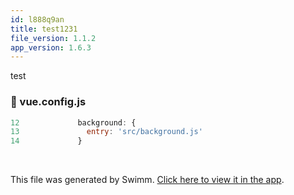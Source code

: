 ```yaml
---
id: l888q9an
title: test1231
file_version: 1.1.2
app_version: 1.6.3
---
```


test
<!-- NOTE-swimm-snippet: the lines below link your snippet to Swimm -->
### 📄 vue.config.js
```javascript
12             background: {
13               entry: 'src/background.js'
14             }
```

<br/>

This file was generated by Swimm. [Click here to view it in the app](https://swimm-web-app.web.app/repos/Z2l0aHViJTNBJTNBc3ItZXh0ZW5zaW9uJTNBJTNBZG91ZWs=/docs/l888q9an).
